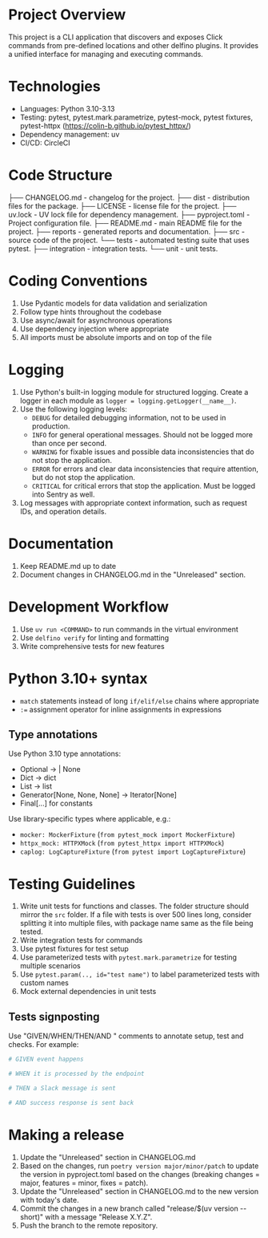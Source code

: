 # Project Overview

This project is a CLI application that discovers and exposes Click commands from pre-defined locations and other delfino plugins. It provides a unified interface for managing and executing commands.

# Technologies
- Languages: Python 3.10-3.13
- Testing: pytest, pytest.mark.parametrize, pytest-mock, pytest fixtures, pytest-httpx (https://colin-b.github.io/pytest_httpx/)
- Dependency management: uv
- CI/CD: CircleCI

# Code Structure
├── CHANGELOG.md - changelog for the project.
├── dist - distribution files for the package.
├── LICENSE - license file for the project.
├── uv.lock - UV lock file for dependency management.
├── pyproject.toml - Project configuration file.
├── README.md - main README file for the project.
├── reports - generated reports and documentation.
├── src - source code of the project.
└── tests - automated testing suite that uses pytest.
    ├── integration - integration tests.
    └── unit - unit tests.

# Coding Conventions
1. Use Pydantic models for data validation and serialization
2. Follow type hints throughout the codebase
3. Use async/await for asynchronous operations
4. Use dependency injection where appropriate
5. All imports must be absolute imports and on top of the file

# Logging
1. Use Python's built-in logging module for structured logging. Create a logger in each module as `logger = logging.getLogger(__name__)`.
2. Use the following logging levels:
   - `DEBUG` for detailed debugging information, not to be used in production.
   - `INFO` for general operational messages. Should not be logged more than once per second.
   - `WARNING` for fixable issues and possible data inconsistencies that do not stop the application.
   - `ERROR` for errors and clear data inconsistencies that require attention, but do not stop the application.
   - `CRITICAL` for critical errors that stop the application. Must be logged into Sentry as well.
3. Log messages with appropriate context information, such as request IDs, and operation details.

# Documentation
1. Keep README.md up to date
2. Document changes in CHANGELOG.md in the "Unreleased" section.

# Development Workflow
1. Use `uv run <COMMAND>` to run commands in the virtual environment
2. Use `delfino verify` for linting and formatting
3. Write comprehensive tests for new features

# Python 3.10+ syntax
- `match` statements instead of long `if/elif/else` chains where appropriate
- `:=` assignment operator for inline assignments in expressions

## Type annotations
Use Python 3.10 type annotations:
- Optional -> | None
- Dict -> dict
- List -> list
- Generator[None, None, None] -> Iterator[None]
- Final[...] for constants

Use library-specific types where applicable, e.g.:
- `mocker: MockerFixture` (`from pytest_mock import MockerFixture`)
- `httpx_mock: HTTPXMock` (`from pytest_httpx import HTTPXMock`)
- `caplog: LogCaptureFixture` (`from pytest import LogCaptureFixture`)

# Testing Guidelines
1. Write unit tests for functions and classes. The folder structure should mirror the `src` folder. If a file with tests is over 500 lines long, consider splitting it into multiple files, with package name same as the file being tested.
2. Write integration tests for commands
3. Use pytest fixtures for test setup
4. Use parameterized tests with `pytest.mark.parametrize` for testing multiple scenarios
5. Use `pytest.param(.., id="test name")` to label parameterized tests with custom names
6. Mock external dependencies in unit tests

## Tests signposting
Use "GIVEN/WHEN/THEN/AND <DESCRIPTION>" comments to annotate setup, test and checks. For example:

```python
# GIVEN event happens

# WHEN it is processed by the endpoint

# THEN a Slack message is sent

# AND success response is sent back
```

# Making a release
1. Update the "Unreleased" section in CHANGELOG.md
2. Based on the changes, run `poetry version major/minor/patch` to update the version in pyproject.toml based on the changes (breaking changes = major, features = minor, fixes = patch).
3. Update the "Unreleased" section in CHANGELOG.md to the new version with today's date.
4. Commit the changes in a new branch called "release/$(uv version --short)" with a message "Release X.Y.Z".
5. Push the branch to the remote repository.